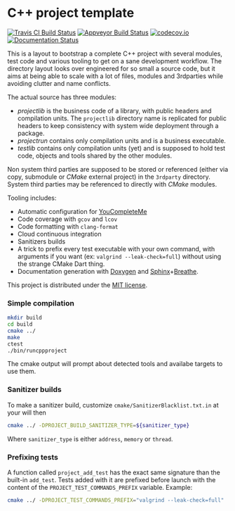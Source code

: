 C++ project template
====================

[![Travis CI Build Status](https://api.travis-ci.org/duckie/cpp_project_template.svg?branch=master)](https://travis-ci.org/duckie/cpp_project_template)
[![Appveyor Build Status](https://ci.appveyor.com/api/projects/status/ik18h87j8fg6s968?svg=true)](https://ci.appveyor.com/project/duckie/cpp-project-template)
[![codecov.io](http://codecov.io/github/duckie/cpp_project_template/coverage.svg?branch=master)](http://codecov.io/github/duckie/cpp_project_template?branch=master)
[![Documentation Status](https://readthedocs.org/projects/cpp-project-template/badge/?version=latest)](http://cpp-project-template.readthedocs.io/en/latest/?badge=latest)



This is a layout to bootstrap a complete C++ project with several modules, test code and various tooling to get on a sane development workflow. The directory layout looks over engineered for so small a source code, but it aims at being able to scale with a lot of files, modules and 3rdparties while avoiding clutter and name conflicts.

The actual source has three modules:
* *projectlib* is the business code of a library, with public headers and compilation units. The `projectlib` directory name is replicated for public headers to keep consistency with system wide deployment through a package.
* *projectrun* contains only compilation units and is a business executable.
* *testlib* contains only compilation units (yet) and is supposed to hold test code, objects and tools shared by the other modules.

Non system third parties are supposed to be stored or referenced (either via copy, submodule or _CMake_ external project) in the `3rdparty` directory. System third parties may be referenced to directly with _CMake_ modules.

Tooling includes:
* Automatic configuration for [YouCompleteMe](https://github.com/Valloric/YouCompleteMe)
* Code coverage with `gcov` and `lcov`
* Code formatting with `clang-format`
* Cloud continuous integration
* Sanitizers builds
* A trick to prefix every test executable with your own command, with arguments if you want (ex: `valgrind --leak-check=full`) without using the strange CMake Dart thing.
* Documentation generation with [Doxygen](http://doxygen.org) and [Sphinx](http://www.sphinx-doc.org)+[Breathe](http://breathe.readthedocs.io).

This project is distributed under the [MIT license](https://opensource.org/licenses/MIT).

### Simple compilation

```bash
mkdir build
cd build
cmake ../
make
ctest
./bin/runcppproject
```

The cmake output will prompt about detected tools and availabe targets to use them.

### Sanitizer builds

To make a sanitizer build, customize `cmake/SanitizerBlacklist.txt.in` at your will then

```bash
cmake ../ -DPROJECT_BUILD_SANITIZER_TYPE=${sanitizer_type}
```

Where `sanitizer_type` is either `address`, `memory` or `thread`.

### Prefixing tests

A function called `project_add_test` has the exact same signature than the built-in `add_test`. Tests added with it are prefixed before launch with the content of the `PROJECT_TEST_COMMANDS_PREFIX` variable. Example:


```bash
cmake ../ -DPROJECT_TEST_COMMANDS_PREFIX="valgrind --leak-check=full"
```

